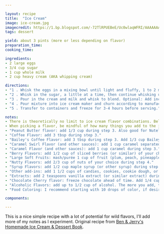 ```yaml
---

layout: recipe
title:  "Ice Cream"
image: ice-cream.jpg
imagecredit: https://1.bp.blogspot.com/-72TlRPUEBeE/Uc0wlaqWFRI/AAAAAAAAL2U/vuxGpE6lk5U/s1600/basic_vanilla_ice_cream_mezza.JPG
tags: dessert

yield: about 3 pints (more or less depending on flavor)
preparation_time:
cooking_time:

ingredients:
- 2 large eggs
- 3/4 cup sugar
- 1 cup whole milk
- 2 cup heavy cream (AKA whipping cream)

directions:
- "1 . Whisk the eggs in a mixing bowl until light and fluffy, 1 to 2 minutes."
- "2 . Whisk in the sugar, a little at a time, then continue whisking until completely blended, about 1 minute more."
- "3 . Pour in the cream and milk and whisk to blend. Optional: Add incorporated flavorings during this step (like vanilla or peanut butter)."
- "4 . Pour mixture into ice cream maker and churn according to manufacturer's instructions. Optional: In the last 5 minutes of churning, add other add-ins (like fruits, nuts, or candies), then keep churning for the last 5 minutes until finished."
- "5 . Transfer to containers and freeze for 3-4 hours before serving."

notes:
- There is theoretically no limit to ice cream flavor combinations. Below I've listed some helpful guidelines that help me choose the amount of add-ins for my flavors, generally the amounts are for making flavors with 1 or 2 add-ins. Mix and match and follow your heart!
- When picking a flavor, be mindful of how many things you add to the ice cream batch. Too many things could make the ice cream harder to freeze, leaving you with a sloppy cold soup. If doing 3 or more add-ins, use less than the amounts listed below.
- "Peanut Butter flavor: add 1/3 cup during step 3. Also good for Nutella, cookie butter, or other similar things."
- "Coffee Flavor: add 3 tbsp during step 3."
- "Bailey's Coffee Flavor: add 3 tbsp during step 3. Add 1/3 cup Bailey's during step 4."
- "Caramel Swirl Flavor (and other sauces): add 1 cup caramel separated between layers of ice cream during step 5. You can also add it during step 4 to do it the easy way."
- "Caramel Flavor (and other sauces): add 1 cup caramel during step 3."
- "Berry Flavors: add 1/2 cup of sliced berries (or similar) of your choice during step 4."
- "Large Soft Fruits: mash/purée 1 cup of fruit (plum, peach, pineapple, mango, etc.) and mix with 1/4 cup sugar. Cover and refrigerate for 1 hour. Drain fruit juice into ice cream during step 3. Add fruit purée during step 4."
- "Nutty Flavors: add 2/3 cup of nuts of your choice during step 4."
- "Syrup Flavors: add 1/2 cup maple syrup (or other syrup) during step 3."
- "Other add-ins: add 1 1/2 cups of candies, cookies, cookie dough, or similar during step 4."
- "Extracts: add 2 teaspoons vanilla extract (or similar extract) during step 3. Add 3/4 tsp (1 dram) licorice flavor extract during step 3."
- "Chocolate Cherry flavor: freeze chocolate ahead of time. Add 1/4 cup shaved chocolate and 8 sliced cherries during step 4. To shave chocolate, use a chef's knife to finely shave/chop the sides of the chocolate into tiny thin shavings. For the cherries, cut into quarters."
- "Alcoholic Flavors: add up to 1/2 cup of alcohol. The more you add, the harder it is to freeze, so I recommend 1/3 cup + a splash. You can mix this with other flavors."
- "Food Coloring: I recommend starting with 10 drops of color, if desired, and add more if necessary. Adding more than 30 drops can affect consistency."

components:

---
```


This is a nice simple recipe with a lot of potential for wild flavors, I'll add more of my notes as I experiment.
Original recipe from [Ben & Jerry's Homemade Ice Cream & Dessert Book](https://www.amazon.com/Jerrys-Homemade-Cream-Dessert-Book/dp/0894803123).